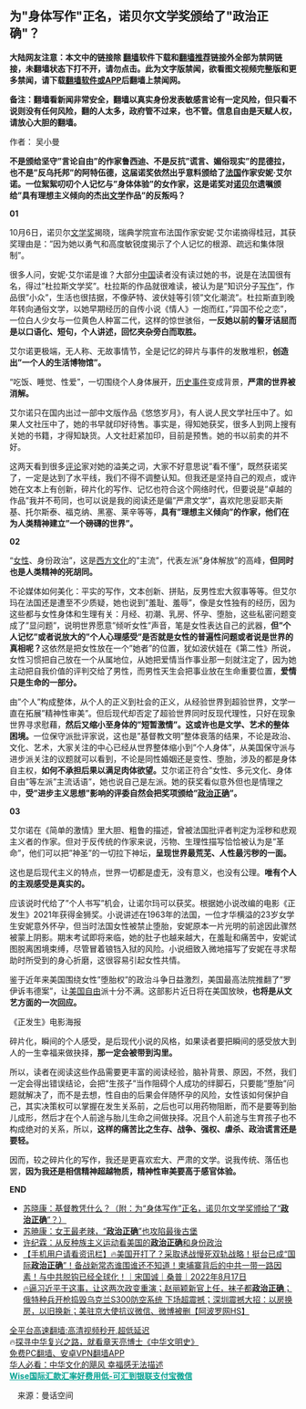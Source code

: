  <!-- 面包屑导航 --> <h2>为"身体写作"正名，诺贝尔文学奖颁给了"政治正确"？</h2> <p class="notice"><b>大陆网友注意：本文中的链接除 <a href="https://github.com/bannedbook/fanqiang" >翻墙</a>软件下载和<a href="https://github.com/killgcd/justmysocks/blob/master/README.md">翻墙推荐</a>链接外全部为禁网链接，未翻墙状态下打不开，请勿点击。此为文字版禁闻，欲看图文视频完整版和更多禁闻，请下载<a href="https://github.com/bannedbook/fanqiang">翻墙软件或APP</a>后翻墙上禁闻网。</p><p>备注：翻墙看新闻非常安全，翻墙以真实身份发表敏感言论有一定风险，但只看不说则没有任何风险，翻的人太多，政府管不过来，也不管。信息自由是天赋人权，请放心大胆的翻墙。</b></p>  <div class="entry"> <p>作者： 吴小曼</p> <p><strong>不是颁给坚守&#8221;言论自由&#8221;的作家鲁西迪、不是反抗&#8221;谎言、媚俗现实&#8221;的昆德拉，也不是&#8221;反乌托邦&#8221;的阿特伍德，这届诺奖依然出乎意料颁给了<a href="https://www.bannedbook.org/bnews/tag/%e6%b3%95%e5%9b%bd/" class="st_tag internal_tag" rel="tag" title="标签 法国 下的日志">法国</a>作家安妮·艾尔诺。一位絮絮叨叨个人记忆与&#8221;身体体验&#8221;的女作家，这是诺奖对<a href="https://www.bannedbook.org/bnews/tag/%e8%af%ba%e8%b4%9d%e5%b0%94/" class="st_tag internal_tag" rel="tag" title="标签 诺贝尔 下的日志">诺贝尔</a>遗嘱颁给&#8221;具有理想主义倾向的杰出<a href="https://www.bannedbook.org/bnews/tag/%E6%96%87%E5%AD%A6/" class="st_tag internal_tag" rel="tag" title="标签 文学 下的日志">文学</a>作品&#8221;的反叛吗？</strong></p> <p><strong>01</strong></p> <p>10月6日，诺贝尔<a href="https://www.bannedbook.org/bnews/tag/%E6%96%87%E5%AD%A6%E5%A5%96/" class="st_tag internal_tag" rel="tag" title="标签 文学奖 下的日志">文学奖</a>揭晓，瑞典学院宣布法国作家安妮·艾尔诺摘得桂冠，其获奖理由是：&#8221;因为她以勇气和高度敏锐度揭示了个人记忆的根源、疏远和集体限制&#8221;。</p> <p>很多人问，安妮<strong>·</strong>艾尔诺是谁？大部分<span class='wp_keywordlink_affiliate'><a href="https://www.bannedbook.org/" title="中国" target="_blank">中国</a></span>读者没有读过她的书，说是在法国很有名，得过&#8221;杜拉斯文学奖&#8221;。杜拉斯的作品就很难读，被认为是&#8221;知识分子<a href="https://www.bannedbook.org/bnews/tag/%E5%86%99%E4%BD%9C/" class="st_tag internal_tag" rel="tag" title="标签 写作 下的日志">写作</a>&#8221;，作品很&#8221;小众&#8221;，生活也很拮据，不像萨特、波伏娃等引领&#8221;文化潮流&#8221;。杜拉斯直到晚年转向通俗文学，以她早期经历的自传小说《情人》一炮而红，&#8221;异国不伦之恋&#8221;，一位白人少女与一位黄色人种富二代，这样的惊世骇俗，<strong>一反她以前的謷牙诘屈而是以口语化、短句，个人讲述，回忆夹杂旁白而取胜。</strong></p> <p>艾尔诺更极端，无人称、无故事情节，全是记忆的碎片与事件的发散堆积，<strong>创造出&#8221;一个人的生活博物馆&#8221;。</strong></p>  <p>&#8220;吃饭、睡觉、性爱&#8221;，一切围绕个人身体展开，<span class='wp_keywordlink'><a href="https://www.bannedbook.org/forum33/" title="近代历史事件真相" target="_blank">历史事件</a></span>变成背景，<strong>严肃的世界被消解。</strong></p> <p>艾尔诺只在国内出过一部中文版作品《悠悠岁月》，有人说人民文学社压中了。如果人文社压中了，她的书早就印好待售。事实是，得知她获奖，很多人到网上搜有关她的书籍，才得知缺货。人文社赶紧加印，目前是预售。她的书以前卖的并不好。</p> <p>这两天看到很多<span class='wp_keywordlink_affiliate'><a href="https://www.bannedbook.org/bnews/comments/" title="新闻评论" target="_blank">评论</a></span>家对她的溢美之词，大家不好意思说&#8221;看不懂&#8221;，既然获诺奖了，一定是达到了水平线，我们不得不调整认知。但我还是坚持自己的观点，或许她在文本上有创新，碎片化的写作、记忆也符合这个网络时代，但要说是&#8221;卓越的作品&#8221;我并不苟同，也可以说是我的阅读还是偏&#8221;严肃文学&#8221;，喜欢陀思妥耶夫斯基、托尔斯泰、福克纳、黑塞、莱辛等等，<strong>具有&#8221;理想主义倾向&#8221;的作家，他们在为人类精神建立&#8221;一个磅礴的世界&#8221;。</strong></p> <p><strong>02</strong></p> <p>&#8220;<a href="https://www.bannedbook.org/bnews/tag/%e5%a5%b3%e6%80%a7/" class="st_tag internal_tag" rel="tag" title="标签 女性 下的日志">女性</a>、身份政治&#8221;，这是<span class='wp_keywordlink'><a href="https://www.bannedbook.org/forum3/topic47.html" title="西方传统文化汇编" target="_blank">西方文化</a></span>的&#8221;主流&#8221;，代表左派&#8221;身体解放&#8221;的高峰，<strong>但同时也是人类精神的死胡同。</strong></p> <p>不论媒体如何美化：平实的写作，文本创新、拼贴，反男性宏大叙事等等。但艾尔玛在法国还是遭至不少质疑，她也说到&#8221;羞耻、羞辱&#8221;，像是女性独有的经历，因为这些都与女性身体和生理有关：月经、初潮、乳房、怀孕、堕胎，这些私密问题变成了&#8221;显问题&#8221;，说明世界愿意&#8221;倾听女性&#8221;声音，笔是女性表达自己的武器，<strong>但&#8221;个人记忆&#8221;或者说放大的&#8221;个人心理感受&#8221;是否就是女性的普遍性问题或者说是世界的真相呢？</strong>这依然是把女性放在一个&#8221;她者&#8221;的位置，犹如波伏娃在《第二性》所说，女性习惯把自己放在一个从属地位，从她把爱情当作事业那一刻就注定了，因为她主动把自我价值的评判交给了男性，而男性天生会把事业放在生命重要位置，<strong>爱情只是生命的一部分。</strong></p>  <p>由&#8221;个人&#8221;构成整体，从个人的正义到社会的正义，从经验世界到超验世界，文学一直在拓展&#8221;精神性审美&#8221;。但后现代却否定了超验世界同时反现代理性，只好在现象世界寻求慰藉，<strong>然后又缩小至身体的&#8221;短暂激情&#8221;。这或许也是文学、艺术的整体困境。</strong>一位保守派批评家说，这也是&#8221;基督教文明&#8221;整体衰落的结果，不论是政治、文化、艺术，大家关注的中心已经从世界整体缩小到&#8221;个人身体&#8221;，从美国保守派与进步派关注的议题就可以看到，不论是同性婚姻还是变性、堕胎，涉及的都是身体自主权，<strong>如何不承担后果以满足肉体欲望。</strong>艾尔诺正符合&#8221;女性、多元文化、身体自由&#8221;等左派&#8221;主流话语&#8221;，她也说自己是左派。她的获奖看似意外但也是情理之中，<strong>受&#8221;进步主义思想&#8221;影响的评委自然会把奖项颁给&#8221;<a href="https://www.bannedbook.org/bnews/tag/%e6%94%bf%e6%b2%bb%e6%ad%a3%e7%a1%ae/" class="st_tag internal_tag" rel="tag" title="标签 政治正确 下的日志">政治正确</a>&#8221;。</strong></p> <p><strong>03</strong></p> <p>艾尔诺在《简单的激情》里大胆、粗鲁的描述，曾被法国批评者判定为淫秽和悲观主义者的作家。但对于反传统的作家来说，污物、生理性描写恰恰被认为是&#8221;革命&#8221;，他们可以把&#8221;神圣&#8221;的一切拉下神坛，<strong>呈现世界最荒芜、人性最污秽的一面。</strong></p> <p>这也是后现代主义的特点，世界一切都是虚无，没有意义，也没有公理。<strong>唯有个人的主观感受是真实的。</strong></p> <p>应该说时代给了&#8221;个人书写&#8221;机会，让诺尔玛可以获奖。根据她小说改编的电影《正发生》2021年获得金狮奖。小说讲述在1963年的法国，一位才华横溢的23岁女学生安妮意外怀孕，但当时法国女性被禁止堕胎，安妮原本一片光明的前途因此骤然被蒙上阴影。期末考试即将来临，她的肚子也越来越大，在羞耻和痛苦中，安妮试图脱离困境束缚，尽管冒着锒铛入狱的风险。小说细致入微地描写了安妮在寻求帮助时所受到的身心折磨，这很容易引起女性共情。</p> <p>鉴于近年来美国围绕女性&#8221;堕胎权&#8221;的政治斗争日益激烈，美国最高法院推翻了&#8221;罗伊诉韦德案&#8221;，让<span class='wp_keywordlink'><a href="https://www.bannedbook.org/forum2/topic894.html" title="美国自由的故事" target="_blank">美国自由</a></span>派十分不满。这部影片近日将在美国放映，<strong>也将是从文艺方面的一次回应。</strong></p>  <p>《正发生》电影海报</p> <p>碎片化，瞬间的个人感受，是后现代小说的风格，如果读者要把瞬间的感受放大到人的一生幸福来做抉择，<strong>那一定会被带到沟里。</strong></p> <p>所以，读者在阅读这些作品需要更丰富的阅读经验，脑补背景、原因，不然，我们一定会得出错误结论，会把&#8221;生孩子&#8221;当作阻碍个人成功的绊脚石，只要能&#8221;堕胎&#8221;问题就解决了，而不是去想，性自由的后果会伴随怀孕的风险，女性该如何保护自己，其实决策权可以掌握在发生关系前，之后也可以用药物阻断，而不是要等到胎儿成形，然后才在个人前途与胎儿生命之间做抉择。况且个人前途与生育孩子也不构成绝对的关系，所以，<strong>这样的痛苦比之生存、战争、强权、虐杀、政治谎言还是要轻。</strong></p> <p>因而，较之碎片化的写作，我还是更喜欢宏大、严肃的文学。说我传统、落伍也罢，<strong>因为我还是相信精神超越物质，精神性审美要高于感官体验。</strong></p> <p><strong>END</strong></p> <div id="taboola-mid-1"></div>  <ul class='op-related-articles' title='相关阅读'> <li><a href='https://www.bannedbook.org/bnews/baitai/20221008/1794749.html' target='_blank'>苏晓康：基督教凭什么？（附：为“身体写作”正名，诺贝尔文学奖颁给了“<b>政治正确</b>”？）</a></li> <li><a href='https://www.bannedbook.org/bnews/baitai/20220910/1782695.html' target='_blank'>苏暁康：女王最老辣，“<b>政治正确</b>”也攻陷最後古堡</a></li> <li><a href='https://www.bannedbook.org/bnews/comments/20220825/1776122.html' target='_blank'>许纪霖：从反种族主义运动看美国的<b>政治正确</b>和身份政治</a></li> <li><a href='https://www.bannedbook.org/bnews/bannedvideo/20220817/1772844.html' target='_blank'>【手机用户请看资讯栏】🔥美国开打了？采取诱战慢死双轨战略！挺台已成“国际<b>政治正确</b>”！备战新常态谁围谁还不知道！柬埔寨背后的中共一带一路因素！与中共脱钩已经全球化！｜宋国诚｜桑普｜2022年8月17日</a></li> <li><a href='https://www.bannedbook.org/bnews/bannedvideo/20220708/1755358.html' target='_blank'>🔥逼习近平干这事，让这两次政变重演；赵丽颖新官上任，袜子都<b>政治正确</b>；俄特种兵开枪捣毁乌克兰S300防空系统 下场超震撼；深圳震撼大招：以房换房，以旧换新；美驻京大使抗议微信、微博被删【阿波罗网HS】</a></li> </ul> <p class="texttj"> <a href="https://github.com/bannedbook/fanqiang/wiki/V2ray%E6%9C%BA%E5%9C%BA" target="_blank">全平台高速翻墙:高清视频秒开,超低延迟</a><br/> 🔥<a href="https://www.bannedbook.org/bnews/comments/20220808/1768773.html" target="_blank">探寻中华复兴之路，就看章天亮博士《中华文明史》</a><br/> <a href="https://github.com/bannedbook/fanqiang/wiki/%E7%A6%81%E9%97%BB%E7%BD%91%E5%AE%89%E5%8D%93%E7%BF%BB%E5%A2%99%E6%96%B0%E9%97%BBAPP" target="_blank">免费PC翻墙、安卓VPN翻墙APP</a><br/> <a href="https://www.bannedbook.org/bnews/comments/20220220/1694796.html" target="_blank">华人必看：中华文化的飓风 幸福感无法描述</a><br/> <b onclick="window.open('https://wise.prf.hn/click/camref:1011lqFCW/creativeref:1011l61212')" style="cursor:pointer;color:#00A191;text-decoration:underline;font-weight: bold;">Wise国际汇款汇率好费用低-可汇到银联支付宝微信</b> </p> <p class="src-info">　来源：曼话空间 </p><a name='sharetosocial'></a> <div style="margin-bottom:5px;padding-bottom:5px;clear:both"> <div id="archive-pix-1" class="banner-ads"> <!-- AuctionX Display platform tag START --> <div id="27602x728x90x621x_ADSLOT1" clicktrack="%%CLICK_URL_ESC%%"></div>  <!-- AuctionX Display platform tag END --> </div> <div id="archive-pix-2" class="banner-ads"> <!-- AuctionX Display platform tag START --> <div id="27556x300x250x621x_ADSLOT1" clicktrack="%%CLICK_URL_ESC%%" style="margin:0 auto;text-align:center"></div>  <!-- AuctionX Display platform tag END --> </div> </div>  <div id="archive-pix-1" class="banner-ads"> <!-- AuctionX Display platform tag START --> <div id="27603x728x90x621x_ADSLOT1" clicktrack="%%CLICK_URL_ESC%%"></div>  <!-- AuctionX Display platform tag END --> </div> </div><!--END ENTRY--> 